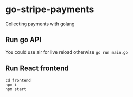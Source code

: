 # go-stripe-payments
Collecting payments with golang


## Run go API

You could use air for live reload otherwise `go run main.go`

## Run React frontend

```
cd frontend
npm i
npm start
```
